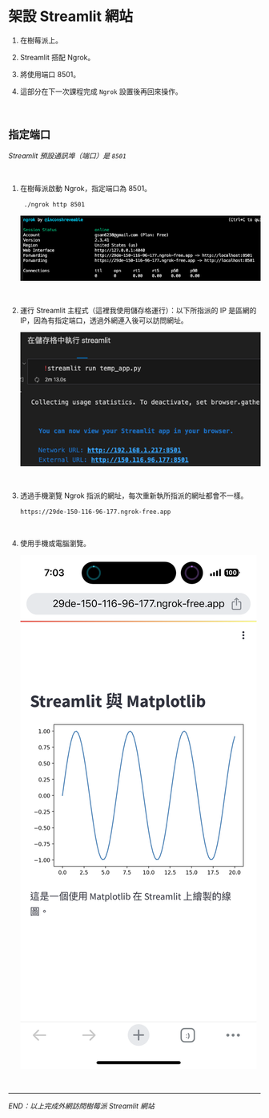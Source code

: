 # 架設 Streamlit 網站

1. 在樹莓派上。

2. Streamlit 搭配 Ngrok。

3. 將使用端口 8501。

4. 這部分在下一次課程完成 `Ngrok` 設置後再回來操作。

</br>

## 指定端口

_Streamlit 預設通訊埠（端口）是 `8501`_

</br>

1. 在樹莓派啟動 Ngrok，指定端口為 8501。

   ```bash
    ./ngrok http 8501
   ```

   ![](images/img_13.png)

</br>

2. 運行 Streamlit 主程式（這裡我使用儲存格運行）：以下所指派的 IP 是區網的 IP，因為有指定端口，透過外網連入後可以訪問網址。

   ![](images/img_14.png)

</br>

3. 透過手機瀏覽 Ngrok 指派的網址，每次重新執所指派的網址都會不一樣。

   ```bash
   https://29de-150-116-96-177.ngrok-free.app
   ```

</br>


4. 使用手機或電腦瀏覽。

   ![](images/img_15.png)

</br>

___

_END：以上完成外網訪問樹莓派 Streamlit 網站_
